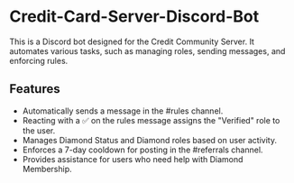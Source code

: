 # Credit-Card-Server-Discord-Bot

This is a Discord bot designed for the Credit Community Server. It automates various tasks, such as managing roles, sending messages, and enforcing rules.

## Features

- Automatically sends a message in the #rules channel.
- Reacting with a ✅ on the rules message assigns the "Verified" role to the user.
- Manages Diamond Status and Diamond roles based on user activity.
- Enforces a 7-day cooldown for posting in the #referrals channel.
- Provides assistance for users who need help with Diamond Membership.
